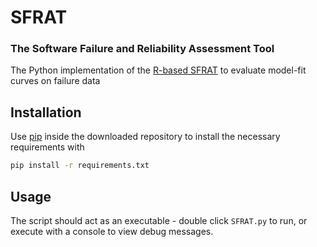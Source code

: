# SFRAT

### The Software Failure and Reliability Assessment Tool
The Python implementation of the [R-based SFRAT](https://github.com/LanceFiondella/srt.core/) to evaluate model-fit curves on failure data
## Installation

Use [pip](https://pip.pypa.io/en/stable/) inside the downloaded repository to install the necessary requirements with

```bash
pip install -r requirements.txt
```

## Usage
The script should act as an executable - double click `SFRAT.py` to run, or execute with a console to view debug messages.

